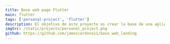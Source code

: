 ```yaml
---
title: Base web page Flutter
main: flutter
tags: ['personal-project', 'flutter']
description: El objetivo de este proyecto es crear la base de una aplicación web en flutter para acelerar el proceso de iniciar un proyecto nuevo, lo he usado en algunas landing page y algunas apps de pruebas.
imgSrc: /static/projects/personal_project.png
github: https://github.com/jamescardona11/base_web_landing
---
```

